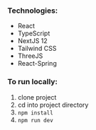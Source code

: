 ### Technologies:  
- React
- TypeScript
- NextJS 12
- Tailwind CSS
- ThreeJS
- React-Spring

### To run locally:  
1. clone project
2. cd into project directory
3. ```npm install```
4. ```npm run dev```
